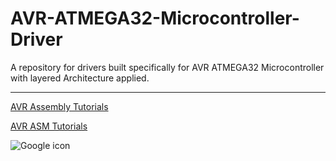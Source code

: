 # AVR-ATMEGA32-Microcontroller-Driver
A repository for drivers built specifically for AVR ATMEGA32 Microcontroller with layered Architecture applied.
___

[AVR Assembly Tutorials](http://www.rjhcoding.com/avr-asm-tutorials.php)

[AVR ASM Tutorials](https://github.com/aagontuk/cheatsheets/blob/master/AVR_assembly_programming.md)


![Google icon](http://www.rjhcoding.com/images/toddler-crying.jpg)

